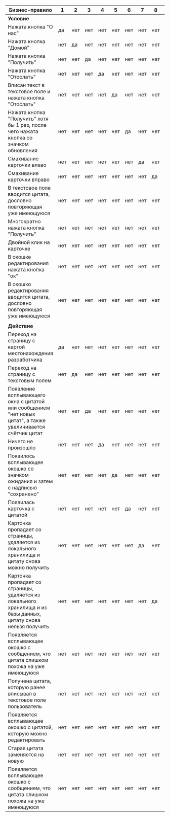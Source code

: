| Бизнес-правило                                                                                                   | 1   | 2   | 3   | 4   | 5   | 6   | 7   | 8   | 9   | 10  | 11  | 12  | 13  |
|------------------------------------------------------------------------------------------------------------------|-----|-----|-----|-----|-----|-----|-----|-----|-----|-----|-----|-----|-----|
| **Условие**                                                                                                      |     |     |     |     |     |     |     |     |     |     |     |     |     |
| Нажата кнопка "О нас"                                                                                            | да  | нет | нет | нет | нет | нет | нет | нет | нет | нет | нет | нет | нет |
| Нажата кнопка "Домой"                                                                                            | нет | да  | нет | нет | нет | нет | нет | нет | нет | нет | нет | нет | нет |
| Нажата кнопка "Получить"                                                                                         | нет | нет | да  | нет | нет | нет | нет | нет | нет | нет | нет | нет | нет |
| Нажата кнопка "Отослать"                                                                                         | нет | нет | нет | да  | нет | нет | нет | нет | нет | нет | нет | нет | нет |
| Вписан текст в текстовое поле и нажата  кнопка "Отослать"                                                        | нет | нет | нет | нет | да  | нет | нет | нет | нет | нет | нет | нет | нет |
| Нажата кнопка "Получить" хотя бы 1 раз, после чего нажата кнопка со значком обновления                           | нет | нет | нет | нет | нет | да  | нет | нет | нет | нет | нет | нет | нет |
| Смахивание карточки влево                                                                                        | нет | нет | нет | нет | нет | нет | да  | нет | нет | нет | нет | нет | нет |
| Смахивание карточки вправо                                                                                       | нет | нет | нет | нет | нет | нет | нет | да  | нет | нет | нет | нет | нет |
| В текстовое поле вводится цитата, дословно повторяющая уже имеющуюся                                             | нет | нет | нет | нет | нет | нет | нет | нет | да  | нет | нет | нет | нет |
| Многократно нажата кнопка "Получить"                                                                             | нет | нет | нет | нет | нет | нет | нет | нет | нет | да  | нет | нет | нет |
| Двойной клик на карточке                                                                                         | нет | нет | нет | нет | нет | нет | нет | нет | нет | нет | да  | нет | нет |
| В окошке редактирования нажата кнопка "ок"                                                                       | нет | нет | нет | нет | нет | нет | нет | нет | нет | нет | нет | да  | нет |
| В окошко редактирования вводится цитата, дословно повторяющая уже имеющуюся                                      | нет | нет | нет | нет | нет | нет | нет | нет | нет | нет | нет | нет | да  |
|                                                                                                                  |     |     |     |     |     |     |     |     |     |     |     |     |     |
| **Действие**                                                                                                     |     |     |     |     |     |     |     |     |     |     |     |     |     |
| Переход на страницу с картой местонахождения разработчика                                                        | да  | нет | нет | нет | нет | нет | нет | нет | нет | нет | нет | нет | нет |
| Переход на страницу с текстовым полем                                                                            | нет | да  | нет | нет | нет | нет | нет | нет | нет | нет | нет | нет | нет |
| Появление всплывающего окна с цитатой или сообщением "нет новых цитат", а также увеличивается счётчик цитат      | нет | нет | да  | нет | нет | нет | нет | нет | нет | нет | нет | нет | нет |
| Ничего не произошло                                                                                              | нет | нет | нет | да  | нет | нет | нет | нет | нет | нет | нет | нет | нет |
| Появилось всплывающее окошко со значком ожидания и затем с надписью "сохранено"                                  | нет | нет | нет | нет | да  | нет | нет | нет | нет | нет | нет | нет | нет |
| Появилась карточка с цитатой                                                                                     | нет | нет | нет | нет | нет | да  | нет | нет | нет | нет | нет | нет | нет |
| Карточка пропадает со страницы, удаляется из локального хранилища и цитату снова можно получить                  | нет | нет | нет | нет | нет | нет | да  | нет | нет | нет | нет | нет | нет |
| Карточка пропадает со страницы, удаляется из локального хранилища и из базы данных, цитату снова нельзя получить | нет | нет | нет | нет | нет | нет | нет | да  | нет | нет | нет | нет | нет |
| Появляется всплывающее окошко с сообщением, что цитата слишком похожа на уже имеющуюся                           | нет | нет | нет | нет | нет | нет | нет | нет | да  | нет | нет | нет | нет |
| Получена цитата, которую ранее вписывал в текстовое поле пользователь                                            | нет | нет | нет | нет | нет | нет | нет | нет | нет | да  | нет | нет | нет |
| Появляется всплывающее окошко с цитатой, которую можно редактировать                                             | нет | нет | нет | нет | нет | нет | нет | нет | нет | нет | да  | нет | нет |
| Старая цитата заменяется на новую                                                                                | нет | нет | нет | нет | нет | нет | нет | нет | нет | нет | нет | да  | нет |
| Появляется всплывающее окошко с сообщением, что цитата слишком похожа на уже имеющуюся                           | нет | нет | нет | нет | нет | нет | нет | нет | нет | нет | нет | нет | да  |

